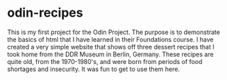 # odin-recipes
This is my first project for the Odin Project. The purpose is to demonstrate the basics of html that I have learned in their Foundations course. I have created a very simple website that shows off three dessert recipes that I took home from the DDR Museum in Berlin, Germany. These recipes are quite old, from the 1970-1980's, and were born from periods of food shortages and insecurity. It was fun to get to use them here. 